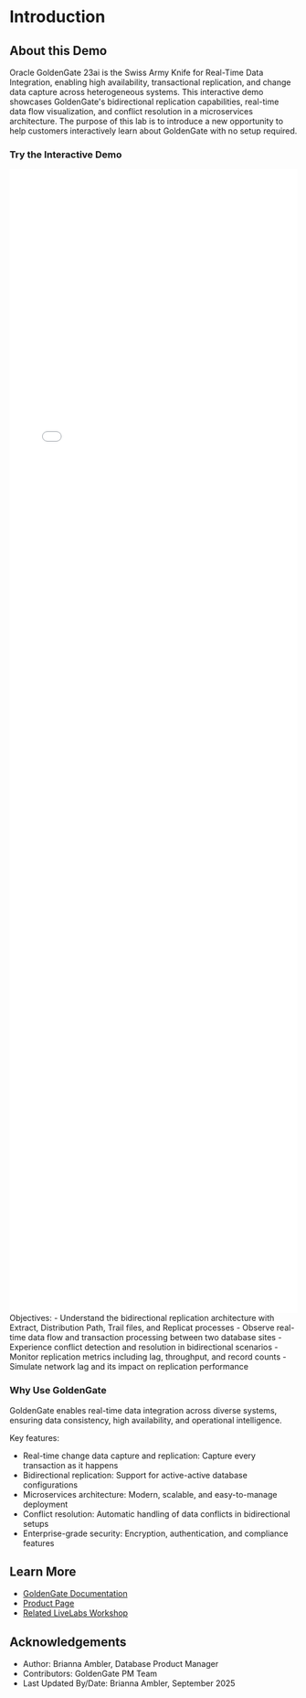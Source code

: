 # Introduction

## About this Demo

Oracle GoldenGate 23ai is the Swiss Army Knife for Real-Time Data Integration, enabling high availability, transactional replication, and change data capture across heterogeneous systems. This interactive demo showcases GoldenGate's bidirectional replication capabilities, real-time data flow visualization, and conflict resolution in a microservices architecture. The purpose of this lab is to introduce a new opportunity to help customers interactively learn about GoldenGate with no setup required.

[](youtube:REPLACE_WITH_VIDEO_ID)

### Try the Interactive Demo

<iframe src="../goldengate-demo.html" width="100%" height="2000" frameborder="0" style="min-width: 100%; min-height: 1100px;"></iframe>

</br>
Objectives:
- Understand the bidirectional replication architecture with Extract, Distribution Path, Trail files, and Replicat processes
- Observe real-time data flow and transaction processing between two database sites
- Experience conflict detection and resolution in bidirectional scenarios
- Monitor replication metrics including lag, throughput, and record counts
- Simulate network lag and its impact on replication performance

### Why Use GoldenGate

GoldenGate enables real-time data integration across diverse systems, ensuring data consistency, high availability, and operational intelligence.

Key features:
- Real-time change data capture and replication: Capture every transaction as it happens
- Bidirectional replication: Support for active-active database configurations
- Microservices architecture: Modern, scalable, and easy-to-manage deployment
- Conflict resolution: Automatic handling of data conflicts in bidirectional setups
- Enterprise-grade security: Encryption, authentication, and compliance features

## Learn More
- [GoldenGate Documentation](https://docs.oracle.com/en/middleware/goldengate/)
- [Product Page](https://www.oracle.com/integration/goldengate/)
- [Related LiveLabs Workshop](https://livelabs.oracle.com/pls/apex/r/dbpm/livelabs/view-workshop?wid=3980)

## Acknowledgements
- Author: Brianna Ambler, Database Product Manager
- Contributors: GoldenGate PM Team
- Last Updated By/Date: Brianna Ambler, September 2025
